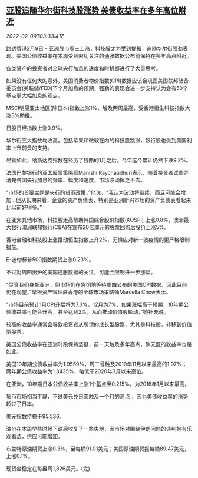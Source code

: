 <!--1644379263000-->
[亚股追随华尔街科技股涨势 美债收益率在多年高位附近](https://cn.reuters.com/article/global-markets-0209-wedn-idCNKBS2KE08L)
------

<div><i>2022-02-09T03:33:41Z</i></div><p>路透香港2月9日 - 亚洲股市周三上涨，科技股尤为受到提振，追随华尔街强劲表现。美国公债收益率在本周受到密切关注的通胀数据公布前保持在多年高点附近。</p><p>各类资产的投资者对全球央行加息的速度和时机都进行了大量思考。</p><p>如果没有任何大的意外，美国消费者物价指数(CPI)数据应该会巩固美国联邦储备委员会(美联储/FED)下个月加息的预期，强劲的表现会进一步支持认为会有50个基点更大幅加息的观点。</p><p>MSCI明晟亚太地区(除日本)指数上涨1%，触及两周最高，受香港恒生科技指数大涨3%助推。</p><p>日股日经指数上涨0.9%。</p><p>华尔街三大指数均收高，包括苹果和微软在内的科技股跳涨，银行股也受到美国利率上升前景的支持。</p><p>尽管如此，纳斯达克指数在经历了残酷的1月之后，今年迄今累计仍然下跌9.2%。</p><p>法国巴黎银行的亚太股票策略师Manishi Raychaudhuri表示，随着投资者试图弄清楚各国央行加息的频率、幅度和速度，市场波动挥之不去。</p><p>“市场的首要主题是央行的货币政策，”他说，“我认为波动将继续，而且可能会增加...但从长期来看，企业的资产负债表，特别是亚洲新兴市场的资产负债表看起来比以前好得多。”</p><p>在亚太其他市场，科技股走高帮助韩国综合股价指数(KOSPI) 上涨0.8%，澳洲最大银行澳洲联邦银行(CBA)在宣布20亿澳元的股票回购后股价上涨5%。</p><p>香港金融和科技股上涨推动恒生指数上升2%，无惧应对新一波疫情的更严格限制措施。</p><p>E-迷你标普500指数期货上涨0.23%。</p><p>不过对周四出炉的美国通胀数据的关注，可能会限制进一步涨幅。</p><p>“尽管我们身处亚洲，但市场仍在急切地等待周四公布的美国CPI数据，因此目前仍在观望，”摩根资产管理驻香港的全球市场策略师Marcella Chow表示。</p><p>“市场目前预计1月CPI升幅将为7.3%，12月为7%，如果涨幅高于预期，10年期公债收益率可能会升高，甚至达到2%，从而推动价值股轮动，”她补充说。</p><p>较高的收益率通常会导致投资者从所谓的成长型股票，尤其是科技股，转移到价值型股票。</p><p>美国公债收益率在亚洲时段保持坚挺，前一天触及多年高点，欧元区的收益率也是如此。</p><p>美国10年期公债收益率为1.9559%，周二曾触及2019年11月以来最高的1.97%；两年期公债收益率为1.3435%，略低于2020年3月以来高位。</p><p>在亚洲，10年期日本公债收益率上涨1个基点至0.215%，为2016年1月以来最高。</p><p>货币市场相当平静，不过美元兑日圆触及一个月的高点 ，因为美债收益率的涨势超过了日本。</p><p>美元指数持稳于95.536。</p><p>油价在本周早些时候下跌后收复了一些失地，因市场对围绕伊朗问题的谈判抱有乐观看法，供应可能增加。</p><p>布兰特原油期货上涨0.3%，至每桶91.01美元；美国原油期货报每桶89.47美元，上涨0.1%。</p><p>现货金稳定在每盎司1,826美元。(完)</p>
